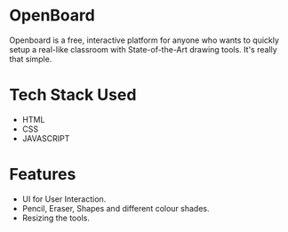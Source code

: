 # OpenBoard
Openboard is a free, interactive platform for anyone who wants to quickly setup a real-like classroom with State-of-the-Art drawing tools. It's really that simple.
# Tech Stack Used
-  HTML
-  CSS
-  JAVASCRIPT
# Features
-  UI for User Interaction.
-  Pencil, Eraser, Shapes and different colour shades.
-  Resizing the tools.
